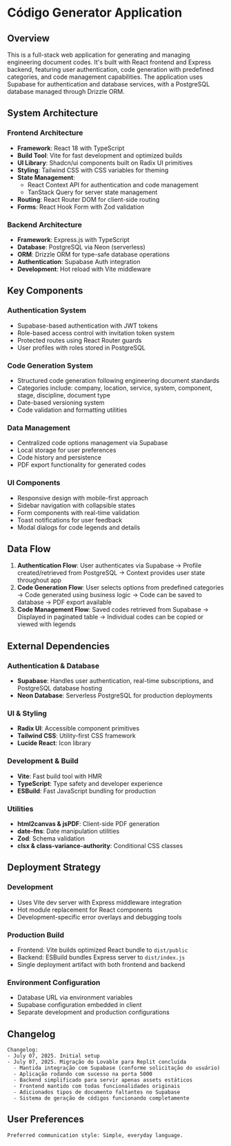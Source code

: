 # Código Generator Application

## Overview

This is a full-stack web application for generating and managing engineering document codes. It's built with React frontend and Express backend, featuring user authentication, code generation with predefined categories, and code management capabilities. The application uses Supabase for authentication and database services, with a PostgreSQL database managed through Drizzle ORM.

## System Architecture

### Frontend Architecture
- **Framework**: React 18 with TypeScript
- **Build Tool**: Vite for fast development and optimized builds
- **UI Library**: Shadcn/ui components built on Radix UI primitives
- **Styling**: Tailwind CSS with CSS variables for theming
- **State Management**: 
  - React Context API for authentication and code management
  - TanStack Query for server state management
- **Routing**: React Router DOM for client-side routing
- **Forms**: React Hook Form with Zod validation

### Backend Architecture
- **Framework**: Express.js with TypeScript
- **Database**: PostgreSQL via Neon (serverless)
- **ORM**: Drizzle ORM for type-safe database operations
- **Authentication**: Supabase Auth integration
- **Development**: Hot reload with Vite middleware

## Key Components

### Authentication System
- Supabase-based authentication with JWT tokens
- Role-based access control with invitation token system
- Protected routes using React Router guards
- User profiles with roles stored in PostgreSQL

### Code Generation System
- Structured code generation following engineering document standards
- Categories include: company, location, service, system, component, stage, discipline, document type
- Date-based versioning system
- Code validation and formatting utilities

### Data Management
- Centralized code options management via Supabase
- Local storage for user preferences
- Code history and persistence
- PDF export functionality for generated codes

### UI Components
- Responsive design with mobile-first approach
- Sidebar navigation with collapsible states
- Form components with real-time validation
- Toast notifications for user feedback
- Modal dialogs for code legends and details

## Data Flow

1. **Authentication Flow**: User authenticates via Supabase → Profile created/retrieved from PostgreSQL → Context provides user state throughout app
2. **Code Generation Flow**: User selects options from predefined categories → Code generated using business logic → Code can be saved to database → PDF export available
3. **Code Management Flow**: Saved codes retrieved from Supabase → Displayed in paginated table → Individual codes can be copied or viewed with legends

## External Dependencies

### Authentication & Database
- **Supabase**: Handles user authentication, real-time subscriptions, and PostgreSQL database hosting
- **Neon Database**: Serverless PostgreSQL for production deployments

### UI & Styling
- **Radix UI**: Accessible component primitives
- **Tailwind CSS**: Utility-first CSS framework
- **Lucide React**: Icon library

### Development & Build
- **Vite**: Fast build tool with HMR
- **TypeScript**: Type safety and developer experience
- **ESBuild**: Fast JavaScript bundling for production

### Utilities
- **html2canvas & jsPDF**: Client-side PDF generation
- **date-fns**: Date manipulation utilities
- **Zod**: Schema validation
- **clsx & class-variance-authority**: Conditional CSS classes

## Deployment Strategy

### Development
- Uses Vite dev server with Express middleware integration
- Hot module replacement for React components
- Development-specific error overlays and debugging tools

### Production Build
- Frontend: Vite builds optimized React bundle to `dist/public`
- Backend: ESBuild bundles Express server to `dist/index.js`
- Single deployment artifact with both frontend and backend

### Environment Configuration
- Database URL via environment variables
- Supabase configuration embedded in client
- Separate development and production configurations

## Changelog
```
Changelog:
- July 07, 2025. Initial setup
- July 07, 2025. Migração do Lovable para Replit concluída
  - Mantida integração com Supabase (conforme solicitação do usuário)
  - Aplicação rodando com sucesso na porta 5000
  - Backend simplificado para servir apenas assets estáticos
  - Frontend mantido com todas funcionalidades originais
  - Adicionados tipos de documento faltantes no Supabase
  - Sistema de geração de códigos funcionando completamente
```

## User Preferences
```
Preferred communication style: Simple, everyday language.
```